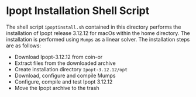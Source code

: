 # Ipopt Installation Shell Script

The shell script `ipoptinstall.sh` contained in this directory performs the installation of Ipopt release 3.12.12 for macOs within the home directory. The installation is performed using `Mumps` as a linear solver. The installation steps are as follows:

* Download Ipopt-3.12.12 from coin-or
* Extract files from the downloaded archive
* Create installation directory `Ipopt-3.12.12/opt`
* Download, configure and compile Mumps
* Configure, compile and test Ipopt 3.12.12
* Move the Ipopt archive to the trash
